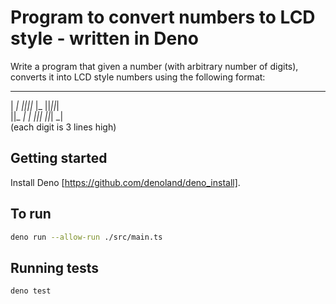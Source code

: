 # Program to convert numbers to LCD style - written in Deno

Write a program that given a number (with arbitrary number of digits), converts it into LCD style numbers using the following format:
   _  _     _  _  _  _  _  
 | _| _||_||_ |_   ||_||_|  
 ||_  _|  | _||_|  ||_| _|  
(each digit is 3 lines high)

## Getting started

Install Deno [https://github.com/denoland/deno_install].

## To run

```bash
deno run --allow-run ./src/main.ts
```

## Running tests

```bash
deno test
```
